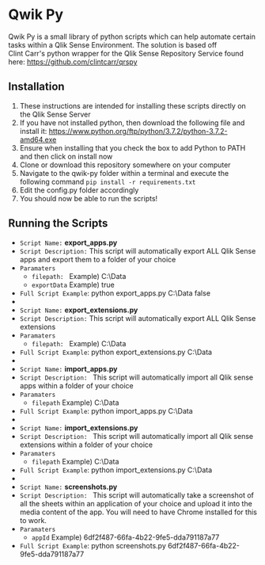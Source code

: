 # Qwik Py
Qwik Py is a small library of python scripts which can help automate certain tasks within a Qlik Sense Environment. The solution is based off   
Clint Carr's python wrapper for the Qlik Sense Repository Service found here: https://github.com/clintcarr/qrspy

## Installation
1. These instructions are intended for installing these scripts directly on the Qlik Sense Server
2. If you have not installed python, then download the following file and install it: https://www.python.org/ftp/python/3.7.2/python-3.7.2-amd64.exe 
3. Ensure when installing that you check the box to add Python to PATH and then click on install now
4. Clone or download this repository somewhere on your computer
5. Navigate to the qwik-py folder within a terminal and execute the following command `pip install -r requirements.txt`
6. Edit the config.py folder accordingly
7. You should now be able to run the scripts!

## Running the Scripts
- `Script Name:` **export_apps.py**
- `Script Description:` This script will automatically export ALL Qlik Sense apps and export them to a folder of your choice
- `Paramaters`
  - `filepath: ` Example) C:\Data
  - `exportData` Example) true
- `Full Script Example`: python export_apps.py C:\Data false
- 
- `Script Name:` **export_extensions.py**
- `Script Description:` This script will automatically export ALL Qlik Sense extensions
- `Paramaters`
  - `filepath: ` Example) C:\Data
- `Full Script Example`: python export_extensions.py C:\Data  
- 
- `Script Name:` **import_apps.py**
- `Script Description: ` This script will automatically import all Qlik sense apps within a folder of your choice
- `Paramaters`
  - `filepath` Example) C:\Data
- `Full Script Example`: python import_apps.py C:\Data
- 
- `Script Name:` **import_extensions.py**
- `Script Description: ` This script will automatically import all Qlik sense extensions within a folder of your choice
- `Paramaters`
  - `filepath` Example) C:\Data
- `Full Script Example`: python import_extensions.py C:\Data  
- 
- `Script Name:` **screenshots.py**
- `Script Description: ` This script will automatically take a screenshot of all the sheets within an application of your choice and upload it into the media content of the app. You will need to have Chrome installed for this to work.
- `Paramaters`
  - `appId` Example) 6df2f487-66fa-4b22-9fe5-dda791187a77
- `Full Script Example`: python screenshots.py 6df2f487-66fa-4b22-9fe5-dda791187a77